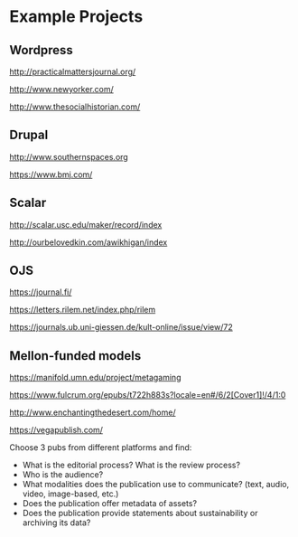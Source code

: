 # Example Projects

## Wordpress
http://practicalmattersjournal.org/ 

http://www.newyorker.com/ 

http://www.thesocialhistorian.com/ 

## Drupal

http://www.southernspaces.org

https://www.bmj.com/

## Scalar

http://scalar.usc.edu/maker/record/index

http://ourbelovedkin.com/awikhigan/index

## OJS

https://journal.fi/

https://letters.rilem.net/index.php/rilem

https://journals.ub.uni-giessen.de/kult-online/issue/view/72


## Mellon-funded models
https://manifold.umn.edu/project/metagaming

https://www.fulcrum.org/epubs/t722h883s?locale=en#/6/2[Cover1]!/4/1:0

http://www.enchantingthedesert.com/home/

https://vegapublish.com/ 


Choose 3 pubs from different platforms and find:
- What is the editorial process? What is the review process?
- Who is the audience?
- What modalities does the publication use to communicate? (text, audio, video, image-based, etc.)
- Does the publication offer metadata of assets?
- Does the publication provide statements about sustainability or archiving its data?

